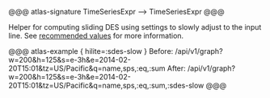 @@@ atlas-signature
TimeSeriesExpr
-->
TimeSeriesExpr
@@@

Helper for computing sliding DES using settings to slowly adjust to the input line. See
[recommended values](../des.md#recommended-values) for more information.

@@@ atlas-example { hilite=:sdes-slow }
Before: /api/v1/graph?w=200&h=125&s=e-3h&e=2014-02-20T15:01&tz=US/Pacific&q=name,sps,:eq,:sum
After: /api/v1/graph?w=200&h=125&s=e-3h&e=2014-02-20T15:01&tz=US/Pacific&q=name,sps,:eq,:sum,:sdes-slow
@@@
